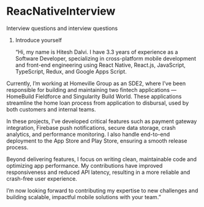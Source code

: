 # ReacNativeInterview
Interview questions and interview questions
1. Introduce yourself

   “Hi, my name is Hitesh Dalvi. I have 3.3 years of experience as a Software Developer, specializing in cross-platform mobile development and front-end engineering using React Native, React.js, JavaScript, TypeScript, Redux, and Google Apps Script.

Currently, I’m working at Homeville Group as an SDE2, where I’ve been responsible for building and maintaining two fintech applications — HomeBuild Fieldforce and Singularity Build World. These applications streamline the home loan process from application to disbursal, used by both customers and internal teams.

In these projects, I’ve developed critical features such as payment gateway integration, Firebase push notifications, secure data storage, crash analytics, and performance monitoring. I also handle end-to-end deployment to the App Store and Play Store, ensuring a smooth release process.

Beyond delivering features, I focus on writing clean, maintainable code and optimizing app performance. My contributions have improved responsiveness and reduced API latency, resulting in a more reliable and crash-free user experience.

I’m now looking forward to contributing my expertise to new challenges and building scalable, impactful mobile solutions with your team.”
